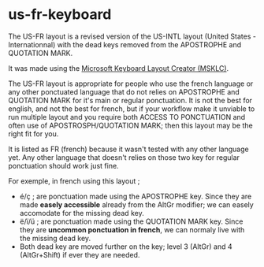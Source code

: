 # us-fr-keyboard

The US-FR layout is a revised version of the US-INTL layout (United States - Internationnal) with the dead keys removed from the APOSTROPHE and QUOTATION MARK.
 
It was made using the [Microsoft Keyboard Layout Creator (MSKLC)](https://www.microsoft.com/en-us/download/details.aspx?id=102134).

The US-FR layout is appropriate for people who use the french language or any other ponctuated language that do not relies on APOSTROPHE and QUOTATION MARK for it's main or regular ponctuation. It is not the best for english, and not the best for french, but if your workflow make it unviable to run multiple layout and you require both ACCESS TO PONCTUATION and often use of APOSTROSPH/QUOTATION MARK; then this layout may be the right fit for you.

It is listed as FR (french) because it wasn't tested with any other language yet. Any other language that doesn't relies on those two key for regular ponctuation should work just fine.

For exemple, in french using this layout ; 

- é/ç ; are ponctuation made using the APOSTROPHE key. Since they are made **easely accessible** already from the AltGr modifier; we can easely accomodate for the missing dead key.
- ë/ï/ü ; are ponctuation made using the QUOTATION MARK key. Since they are **uncommon ponctuation in french**, we can normaly live with the missing dead key.
- Both dead key are moved further on the key; level 3 (AltGr) and 4 (AltGr+Shift) if ever they are needed.
